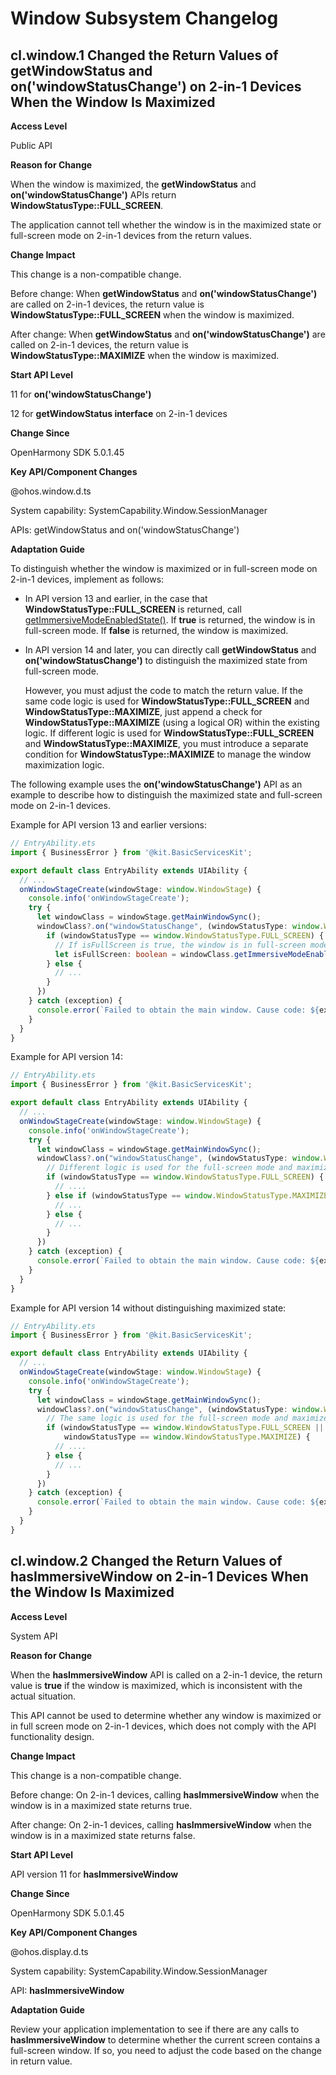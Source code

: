 # Window Subsystem Changelog

## cl.window.1 Changed the Return Values of getWindowStatus and on('windowStatusChange') on 2-in-1 Devices When the Window Is Maximized

**Access Level**

Public API

**Reason for Change**

When the window is maximized, the **getWindowStatus** and **on('windowStatusChange')** APIs return **WindowStatusType::FULL_SCREEN**.

The application cannot tell whether the window is in the maximized state or full-screen mode on 2-in-1 devices from the return values.

**Change Impact**

This change is a non-compatible change.

Before change: When **getWindowStatus** and **on('windowStatusChange')** are called on 2-in-1 devices, the return value is **WindowStatusType::FULL_SCREEN** when the window is maximized.

After change: When **getWindowStatus** and **on('windowStatusChange')** are called on 2-in-1 devices, the return value is **WindowStatusType::MAXIMIZE** when the window is maximized.

**Start API Level**

11 for **on('windowStatusChange')**

12 for **getWindowStatus interface** on 2-in-1 devices

**Change Since**

OpenHarmony SDK 5.0.1.45

**Key API/Component Changes**

@ohos.window.d.ts

System capability: SystemCapability.Window.SessionManager

APIs: getWindowStatus and on('windowStatusChange')

**Adaptation Guide**

To distinguish whether the window is maximized or in full-screen mode on 2-in-1 devices, implement as follows:

- In API version 13 and earlier, in the case that **WindowStatusType::FULL_SCREEN** is returned, call [getImmersiveModeEnabledState()](../../../application-dev/reference/apis-arkui/js-apis-window.md#getimmersivemodeenabledstate12). If **true** is returned, the window is in full-screen mode. If **false** is returned, the window is maximized.

- In API version 14 and later, you can directly call **getWindowStatus** and **on('windowStatusChange')** to distinguish the maximized state from full-screen mode.

  However, you must adjust the code to match the return value. If the same code logic is used for **WindowStatusType::FULL_SCREEN** and **WindowStatusType::MAXIMIZE**, just append a check for **WindowStatusType::MAXIMIZE** (using a logical OR) within the existing logic. If different logic is used for **WindowStatusType::FULL_SCREEN** and **WindowStatusType::MAXIMIZE**, you must introduce a separate condition for **WindowStatusType::MAXIMIZE** to manage the window maximization logic.

The following example uses the **on('windowStatusChange')** API as an example to describe how to distinguish the maximized state and full-screen mode on 2-in-1 devices.

Example for API version 13 and earlier versions:
```ts
// EntryAbility.ets
import { BusinessError } from '@kit.BasicServicesKit';

export default class EntryAbility extends UIAbility {
  // ...
  onWindowStageCreate(windowStage: window.WindowStage) {
    console.info('onWindowStageCreate');
    try {
      let windowClass = windowStage.getMainWindowSync();
      windowClass?.on("windowStatusChange", (windowStatusType: window.WindowStatusType) => {
        if (windowStatusType == window.WindowStatusType.FULL_SCREEN) {
          // If isFullScreen is true, the window is in full-screen mode; if it is false, the window is maximized.
          let isFullScreen: boolean = windowClass.getImmersiveModeEnabledState();
        } else {
          // ...
        }
      })
    } catch (exception) {
      console.error(`Failed to obtain the main window. Cause code: ${exception.code}, message: ${exception.message}`);
    }
  }
}
```

Example for API version 14:
```ts
// EntryAbility.ets
import { BusinessError } from '@kit.BasicServicesKit';

export default class EntryAbility extends UIAbility {
  // ...
  onWindowStageCreate(windowStage: window.WindowStage) {
    console.info('onWindowStageCreate');
    try {
      let windowClass = windowStage.getMainWindowSync();
      windowClass?.on("windowStatusChange", (windowStatusType: window.WindowStatusType) => {
        // Different logic is used for the full-screen mode and maximized state. Add a separate condition for window.WindowStatusType.MAXIMIZE.
        if (windowStatusType == window.WindowStatusType.FULL_SCREEN) {
          // ....
        } else if (windowStatusType == window.WindowStatusType.MAXIMIZE) {
          // ...
        } else {
          // ...
        }
      })
    } catch (exception) {
      console.error(`Failed to obtain the main window. Cause code: ${exception.code}, message: ${exception.message}`);
    }
  }
}
```

Example for API version 14 without distinguishing maximized state:
```ts
// EntryAbility.ets
import { BusinessError } from '@kit.BasicServicesKit';

export default class EntryAbility extends UIAbility {
  // ...
  onWindowStageCreate(windowStage: window.WindowStage) {
    console.info('onWindowStageCreate');
    try {
      let windowClass = windowStage.getMainWindowSync();
      windowClass?.on("windowStatusChange", (windowStatusType: window.WindowStatusType) => {
        // The same logic is used for the full-screen mode and maximized state. Add a check using OR for window.WindowStatusType.MAXIMIZE.
        if (windowStatusType == window.WindowStatusType.FULL_SCREEN ||
            windowStatusType == window.WindowStatusType.MAXIMIZE) {
          // ....
        } else {
          // ...
        }
      })
    } catch (exception) {
      console.error(`Failed to obtain the main window. Cause code: ${exception.code}, message: ${exception.message}`);
    }
  }
}
```

## cl.window.2 Changed the Return Values of hasImmersiveWindow on 2-in-1 Devices When the Window Is Maximized

**Access Level**

System API

**Reason for Change**

When the **hasImmersiveWindow** API is called on a 2-in-1 device, the return value is **true** if the window is maximized, which is inconsistent with the actual situation.

This API cannot be used to determine whether any window is maximized or in full screen mode on 2-in-1 devices, which does not comply with the API functionality design.

**Change Impact**

This change is a non-compatible change.

Before change: On 2-in-1 devices, calling **hasImmersiveWindow** when the window is in a maximized state returns true.

After change: On 2-in-1 devices, calling **hasImmersiveWindow** when the window is in a maximized state returns false.

**Start API Level**

API version 11 for **hasImmersiveWindow**

**Change Since**

OpenHarmony SDK 5.0.1.45

**Key API/Component Changes**

@ohos.display.d.ts

System capability: SystemCapability.Window.SessionManager

API: **hasImmersiveWindow**

**Adaptation Guide**

Review your application implementation to see if there are any calls to **hasImmersiveWindow** to determine whether the current screen contains a full-screen window. If so, you need to adjust the code based on the change in return value.
